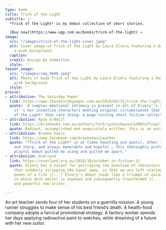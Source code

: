 ```yaml
---
type: book
title: Trick of the Light
subtitle: |-
  *Trick of the Light* is my debut collection of short stories.

  [Buy now](https://www.uqp.com.au/books/trick-of-the-light) →
image:
  src: "/images/trick-of-the-light-cover.jpeg"
  alt: Cover image of Trick of the Light by Laura Elvery featuring a dead bird on
    a pink background
  caption: 
  credit: Design By Committee
  style: ''
teaser_image:
  src: "/images/img_9648.jpeg"
  alt: Photo of book Trick of the Light by Laura Elvery featuring a dead bird on a
    pink background
  style: ''
praise:
- attribution: The Saturday Paper
  link: https://www.thesaturdaypaper.com.au/2018/03/31/trick-the-light/15218100005975
  quote: 'A complex emotional intimacy is present in all of Elvery''s stories, but
    it''s her inventive characters meeting original circumstances that makes *Trick
    of the Light* that rare thing: a page-turning short fiction collection.'
- attribution: Ryan O'Neill
  link: https://briobooks.com.au/authors/7sr5ripz2wj9wzavn1d96huflcnpl7
  quote: Radiant, accomplished and exquisitely written, this is an outstanding collection.
- attribution: Brooke Davis
  link: https://www.facebook.com/brookedavisauthor
  quote: "*Trick of the Light* is at times haunting and poetic, other times bright
    and sharp, and always memorable and hopeful … This thoroughly profound, bold and
    playful debut pulled me along and pulled me apart."
- attribution: Overland
  link: https://overland.org.au/2018/10/october-in-fiction-2/
  quote: Elvery has a talent for portraying the minutiae of characters’ lives and
    then suddenly stripping the banal away, so that we are left staring at the bare
    bones of a life \[...] Elvery’s debut reads like a triumph of excavation – a collection
    in which dark matter is exposed and subsequently transformed \[...] An intriguing
    and powerful new writer.

---
```

An art teacher sends four of her students on a guerrilla mission. A young runner struggles to make sense of his best friend’s death. A health-food company adopts a farcical promotional strategy. A factory worker spends her days applying radioactive paint to watches, while dreaming of a future with her new suitor.
